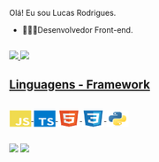 Olá! Eu sou Lucas Rodrigues.

- 👨🏻‍💻Desenvolvedor Front-end.
##

<div>
  <a href="https://github.com/RodriguesgLucas">
<img height="180em" src="https://github-readme-stats.vercel.app/api?username=RodriguesgLucas&show_icons=true&theme=swift&include_all_commits=true&count_private=true"/>
<img height="180em" src="https://github-readme-stats.vercel.app/api/top-langs/?username=anuraghazra&layout=compact&langs_count=16&theme=swift"/>
</div>

## Linguagens - Framework

<div style="display: inline_block"><br>
  <img align="center" alt="Lucas-Js" height="30" width="40" src="https://raw.githubusercontent.com/devicons/devicon/master/icons/javascript/javascript-plain.svg">
  <img align="center" alt="Lucas-Ts" height="30" width="40" src="https://raw.githubusercontent.com/devicons/devicon/master/icons/typescript/typescript-plain.svg">
  <img align="center" alt="Lucas-HTML" height="30" width="40" src="https://raw.githubusercontent.com/devicons/devicon/master/icons/html5/html5-original.svg">
  <img align="center" alt="Lucas-CSS" height="30" width="40" src="https://raw.githubusercontent.com/devicons/devicon/master/icons/css3/css3-original.svg">
  <img align="center" alt="Lucas-Python" height="30" width="40" src="https://raw.githubusercontent.com/devicons/devicon/master/icons/python/python-original.svg">
  </div>
  
  ##
  
  <div>
  <a href="https://www.linkedin.com/in/lucasrodrigues-g" target="_blank"><img src="https://img.shields.io/badge/-LinkedIn-%230077B5?style=for-the-badge&logo=linkedin&logoColor=white" target="_blank"></a>
  <a href="https://instagram.com/rodriguesglucas" target="_blank"><img src="https://img.shields.io/badge/-Instagram-%23E4405F?style=for-the-badge&logo=instagram&logoColor=white" target="_blank"></a>
  </div>
